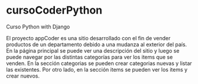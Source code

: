 # cursoCoderPython
Curso Python with Django

El proyecto appCoder es una sitio desarrollado con el fin de vender productos de un departamento debido a una mudanza al exterior del país.
En la página principal se puede ver una descripción del sitio y luego se puede navegar por las distintas categorías para ver los items que se venden.
En la sección categorias se pueden crear categorias nuevas y listar las existentes.
Por otro lado, en la sección items se pueden ver los items y crear nuevos.
